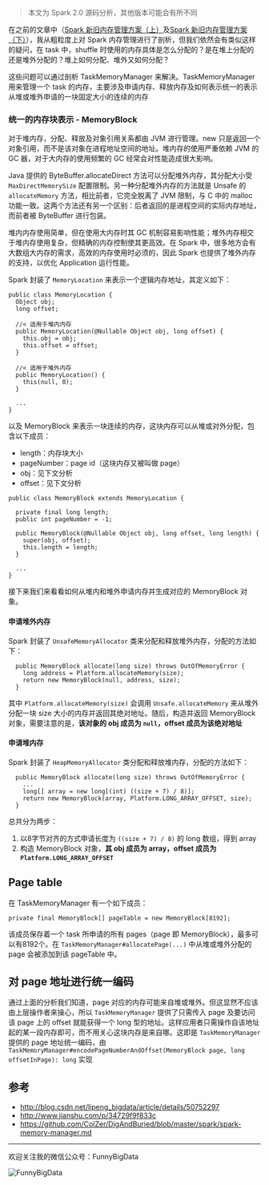 > 本文为 Spark 2.0 源码分析，其他版本可能会有所不同

在之前的文章中（[Spark 新旧内存管理方案（上）](http://www.jianshu.com/p/2e9eda28e86c)及[Spark 新旧内存管理方案（下）](http://www.jianshu.com/p/bb0bdcb26ccc)），我从粗粒度上对 Spark 内存管理进行了剖析，但我们依然会有类似这样的疑问，在 task 中，shuffle 时使用的内存具体是怎么分配的？是在堆上分配的还是堆外分配的？堆上如何分配、堆外又如何分配？

这些问题可以通过剖析 TaskMemoryManager 来解决。TaskMemoryManager 用来管理一个 task 的内存，主要涉及申请内存、释放内存及如何表示统一的表示从堆或堆外申请的一块固定大小的连续的内存

### 统一的内存块表示 - MemoryBlock

对于堆内存，分配、释放及对象引用关系都由 JVM 进行管理。new 只是返回一个对象引用，而不是该对象在进程地址空间的地址。堆内存的使用严重依赖 JVM 的 GC 器，对于大内存的使用频繁的 GC 经常会对性能造成很大影响。

Java 提供的 ByteBuffer.allocateDirect 方法可以分配堆外内存，其分配大小受 ```MaxDirectMemorySize``` 配置限制。另一种分配堆外内存的方法就是 Unsafe 的 ```allocateMemory``` 方法，相比前者，它完全脱离了 JVM 限制，与 C 中的 malloc 功能一致。这两个方法还有另一个区别：后者返回的是进程空间的实际内存地址，而前者被 ByteBuffer 进行包装。

堆内内存使用简单，但在使用大内存时其 GC 机制容易影响性能；堆外内存相交于堆内存使用复杂，但精确的内存控制使其更高效。在 Spark 中，很多地方会有大数组大内存的需求，高效的内存使用时必须的，因此 Spark 也提供了堆外内存的支持，以优化 Application 运行性能。

Spark 封装了 ```MemoryLocation``` 来表示一个逻辑内存地址，其定义如下：

```
public class MemoryLocation {
  Object obj;
  long offset;

  //< 适用于堆内内存
  public MemoryLocation(@Nullable Object obj, long offset) {
    this.obj = obj;
    this.offset = offset;
  }

  //< 适用于堆外内存
  public MemoryLocation() {
    this(null, 0);
  }

  ...
}

```

以及 MemoryBlock 来表示一块连续的内存，这块内存可以从堆或对外分配，包含以下成员：

* length：内存块大小
* pageNumber：page id（这块内存又被叫做 page）
* obj：见下文分析
* offset：见下文分析

```
public class MemoryBlock extends MemoryLocation {

  private final long length;
  public int pageNumber = -1;

  public MemoryBlock(@Nullable Object obj, long offset, long length) {
    super(obj, offset);
    this.length = length;
  }

  ...
}
```

接下来我们来看看如何从堆内和堆外申请内存并生成对应的 MemoryBlock 对象。

#### 申请堆外内存
Spark 封装了 ```UnsafeMemoryAllocator``` 类来分配和释放堆外内存，分配的方法如下：

```
  public MemoryBlock allocate(long size) throws OutOfMemoryError {
    long address = Platform.allocateMemory(size);
    return new MemoryBlock(null, address, size);
  }
```

其中 ```Platform.allocateMemory(size)``` 会调用 ```Unsafe.allocateMemory``` 来从堆外分配一块 size 大小的内存并返回其绝对地址。随后，构造并返回 MemoryBlock 对象，需要注意的是，**该对象的 obj 成员为 ```null```，offset 成员为该绝对地址**

#### 申请堆内存
Spark 封装了 ```HeapMemoryAllocator``` 类分配和释放堆内存，分配的方法如下：

```
  public MemoryBlock allocate(long size) throws OutOfMemoryError {
    ...
    long[] array = new long[(int) ((size + 7) / 8)];
    return new MemoryBlock(array, Platform.LONG_ARRAY_OFFSET, size);
  }
```

总共分为两步：

1. 以8字节对齐的方式申请长度为 ```((size + 7) / 8)``` 的 long 数组，得到 array
2. 构造 MemoryBlock 对象，**其 obj 成员为 array，offset 成员为 ```Platform.LONG_ARRAY_OFFSET```**

## Page table
在 TaskMemoryManager 有一个如下成员：

```
private final MemoryBlock[] pageTable = new MemoryBlock[8192];
```

该成员保存着一个 task 所申请的所有 pages（page 即 MemoryBlock），最多可以有8192个。在 ```TaskMemoryManager#allocatePage(...)``` 中从堆或堆外分配的 page 会被添加到该 pageTable 中。

## 对 page 地址进行统一编码
通过上面的分析我们知道，page 对应的内存可能来自堆或堆外。但这显然不应该由上层操作者来操心，所以 ```TaskMemoryManager``` 提供了只需传入 page 及要访问该 page 上的 offset 就能获得一个 long 型的地址。这样应用者只需操作自该地址起的某一段内存即可，而不用关心这块内存是来自哪。这即是 ```TaskMemoryManager``` 提供的 page 地址统一编码，由 ```TaskMemoryManager#encodePageNumberAndOffset(MemoryBlock page, long offsetInPage): long``` 实现

## 参考

* http://blog.csdn.net/lipeng_bigdata/article/details/50752297
* http://www.jianshu.com/p/34729f9f833c
* https://github.com/ColZer/DigAndBuried/blob/master/spark/spark-memory-manager.md

---

欢迎关注我的微信公众号：FunnyBigData

![FunnyBigData](http://upload-images.jianshu.io/upload_images/204749-2f217e5d38fc1bcb.jpg?imageMogr2/auto-orient/strip%7CimageView2/2/w/1240)
